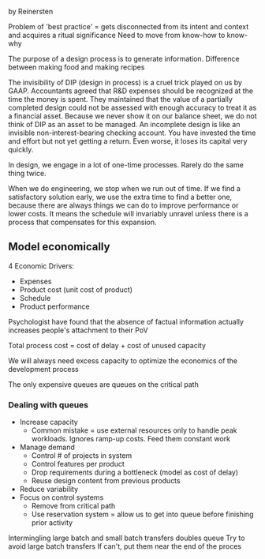 by Reinersten

Problem of 'best practice' = gets disconnected from its intent and context and acquires
a ritual significance
Need to move from know-how to know-why

The purpose of a design process is to generate information. Difference between making food and making recipes

The invisibility of DIP (design in process) is a cruel trick played on us by GAAP.
Accountants agreed that R&D expenses should be recognized at the time the money is spent.
They maintained that the value of a partially completed design could not be assessed with
enough accuracy to treat it as a financial asset. Because we never show it on our balance sheet,
we do not think of DIP as an asset to be managed. An incomplete design is like an invisible
non-interest-bearing checking account. You have invested the time and effort but not yet getting
a return. Even worse, it loses its capital very quickly.

In design, we engage in a lot of one-time processes. Rarely do the same thing twice.

When we do engineering, we stop when we run out of time. If we find a satisfactory solution early,
we use the extra time to find a better one, because there are always things we can do to improve
performance or lower costs. It means the schedule will invariably unravel unless there is a process
that compensates for this expansion.

## Model economically

4 Economic Drivers:
* Expenses
* Product cost (unit cost of product)
* Schedule
* Product performance

Psychologist have found that the absence of factual information actually increases people's
attachment to their PoV

Total process cost = cost of delay + cost of unused capacity

We will always need excess capacity to optimize the economics of the development process

The only expensive queues are queues on the critical path

### Dealing with queues

* Increase capacity
  * Common mistake = use external resources only to handle peak workloads. Ignores ramp-up costs. Feed them 
    constant work
* Manage demand
  * Control # of projects in system
  * Control features per product
  * Drop requirements during a bottleneck (model as cost of delay)
  * Reuse design content from previous products
* Reduce variability
* Focus on control systems
  * Remove from critical path
  * Use reservation system = allow us to get into queue before finishing prior activity
  
Intermingling large batch and small batch transfers doubles queue
Try to avoid large batch transfers
If can't, put them near the end of the proces
